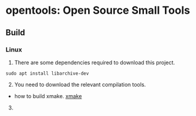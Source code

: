 # opentools: Open Source Small Tools
## Build
### Linux
1. There are some dependencies required to download this project.
``` 
sudo apt install libarchive-dev
```
2. You need to download the relevant compilation tools.
 * how to build xmake. [xmake](https://xmake.io/#/getting_started)
3. 
